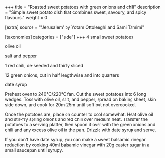 +++
title = "Roasted sweet potatoes with green onions and chili"
description = "Simple sweet potato dish that combines sweet, savoury, and spicy flavours."
weight = 0

[extra]
source = "'Jerusalem' by Yotam Ottolenghi and Sami Tamimi"

[taxonomies]
categories = ["side"]
+++
4 small sweet potatoes

olive oil

salt and pepper

1 red chili, de-seeded and thinly sliced

12 green onions, cut in half lengthwise and into quarters

date syrup
<!-- sep -->
Preheat oven to 240°C/220°C fan.
Cut the sweet potatoes into 6 long wedges.
Toss with olive oil, salt, and pepper, spread on baking sheet, skin side down, and cook for 20m-25m until soft but not overcooked.

Once the potatoes are, place on counter to cool somewhat.
Heat olive oil and stir-fry spring onions and red chili over medium heat.
Transfer the potatoes to a serving platter, then spoon it over with the green onions and chili and any excess olive oil in the pan.
Drizzle with date syrup and serve.
<!-- sep -->
If you don't have date syrup, you can make a sweet balsamic vinegar reduction by cooking 40ml balsamic vinegar with 20g caster sugar in a small saucepan until syrupy.
